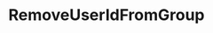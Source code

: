 ---
name: RemoveUserIdFromGroup
title: RemoveUserIdFromGroup
description: Remove a user, by ID, from a group
version: 0.2.3
parameters:
  - name: userId
    import: core/users/id
  - name: platform
    import: core/platform
  - name: groupName
    import: core/users/group-name
example: |
    using System;
    public class CPHInline
    {
        public bool Execute()
        {
            //Define the groupname you want to add the user to
            string groupName = "Test Group";
            //Get userId of current user
            CPH.TryGetArg("userId",out string userId);

            //Get user type and define the Platform Enum
            CPH.TryGetArg("userType",out string userType);
            Enum.TryParse(userType, out Platform platform);

            //Method returns a bool type which you can check if the user was removed
            bool userGotRemoved = CPH.RemoveUserIdFromGroup(userId, platform, groupName);
            return true;
        }
    }
---